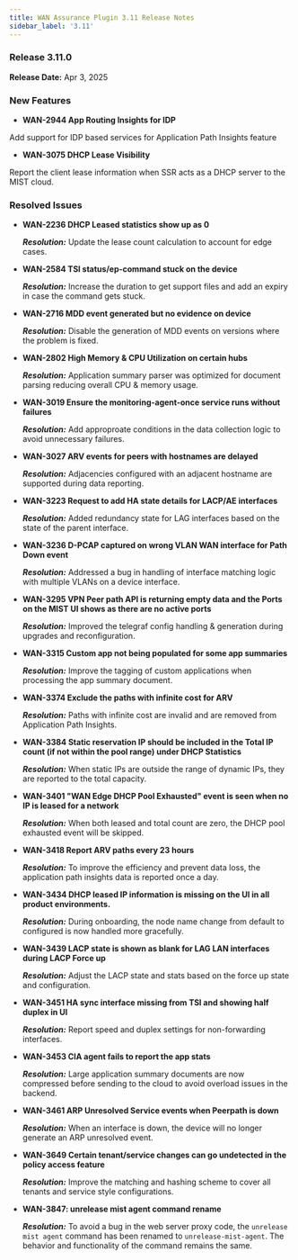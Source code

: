 ```yaml
---
title: WAN Assurance Plugin 3.11 Release Notes
sidebar_label: '3.11'
---
```

### Release 3.11.0

**Release Date:** Apr 3, 2025

### New Features
- **WAN-2944 App Routing Insights for IDP**

Add support for IDP based services for Application Path Insights feature

- **WAN-3075 DHCP Lease Visibility**

Report the client lease information when SSR acts as a DHCP server to the MIST cloud.

### Resolved Issues

 - **WAN-2236 DHCP Leased statistics show up as 0**

    _**Resolution:**_ Update the lease count calculation to account for edge cases.

 - **WAN-2584 TSI status/ep-command stuck on the device**

    _**Resolution:**_ Increase the duration to get support files and add an expiry in case the command gets stuck.

 - **WAN-2716 MDD event generated but no evidence on device**

    _**Resolution:**_ Disable the generation of MDD events on versions where the problem is fixed.

 - **WAN-2802 High Memory & CPU Utilization on certain hubs**

    _**Resolution:**_ Application summary parser was optimized for document parsing reducing overall CPU & memory usage.

 - **WAN-3019 Ensure the monitoring-agent-once service runs without failures**

    _**Resolution:**_ Add approproate conditions in the data collection logic to avoid unnecessary failures.

 - **WAN-3027 ARV events for peers with hostnames are delayed**

    _**Resolution:**_ Adjacencies configured with an adjacent hostname are supported during data reporting.

 - **WAN-3223 Request to add HA state details for LACP/AE interfaces**

    _**Resolution:**_ Added redundancy state for LAG interfaces based on the state of the parent interface.

 - **WAN-3236 D-PCAP captured on wrong VLAN WAN interface for Path Down event**

    _**Resolution:**_ Addressed a bug in handling of interface matching logic with multiple VLANs on a device interface.

 - **WAN-3295 VPN Peer path API is returning empty data and the Ports on the MIST UI shows as there are no active ports**

    _**Resolution:**_ Improved the telegraf config handling & generation during upgrades and reconfiguration.

 - **WAN-3315 Custom app not being populated for some app summaries**

    _**Resolution:**_ Improve the tagging of custom applications when processing the app summary document.

 - **WAN-3374 Exclude the paths with infinite cost for ARV**

    _**Resolution:**_ Paths with infinite cost are invalid and are removed from Application Path Insights.

 - **WAN-3384 Static reservation IP should be included in the Total IP count (if not within the pool range) under DHCP Statistics**

    _**Resolution:**_ When static IPs are outside the range of dynamic IPs, they are reported to the total capacity.

 - **WAN-3401 "WAN Edge DHCP Pool Exhausted" event is seen when no IP is leased for a network**

    _**Resolution:**_ When both leased and total count are zero, the DHCP pool exhausted event will be skipped.

 - **WAN-3418 Report ARV paths every 23 hours**

    _**Resolution:**_ To improve the efficiency and prevent data loss, the application path insights data is reported once a day.

 - **WAN-3434 DHCP leased IP information is missing on the UI in all product environments.**

    _**Resolution:**_ During onboarding, the node name change from default to configured is now handled more gracefully.

 - **WAN-3439 LACP state is shown as blank for LAG LAN interfaces during LACP Force up**

    _**Resolution:**_ Adjust the LACP state and stats based on the force up state and configuration.

 - **WAN-3451 HA sync interface missing from TSI and showing half duplex in UI**

    _**Resolution:**_ Report speed and duplex settings for non-forwarding interfaces.

 - **WAN-3453 CIA agent fails to report the app stats**

    _**Resolution:**_ Large application summary documents are now compressed before sending to the cloud to avoid overload issues in the backend.

 - **WAN-3461 ARP Unresolved Service events when Peerpath is down**

    _**Resolution:**_ When an interface is down, the device will no longer generate an ARP unresolved event.

 - **WAN-3649 Certain tenant/service changes can go undetected in the policy access feature**

    _**Resolution:**_ Improve the matching and hashing scheme to cover all tenants and service style configurations.

  - **WAN-3847: unrelease mist agent command rename**

    _**Resolution:**_ To avoid a bug in the web server proxy code, the `unrelease mist agent` command has been renamed to `unrelease-mist-agent`. The behavior and functionality of the command remains the same.
